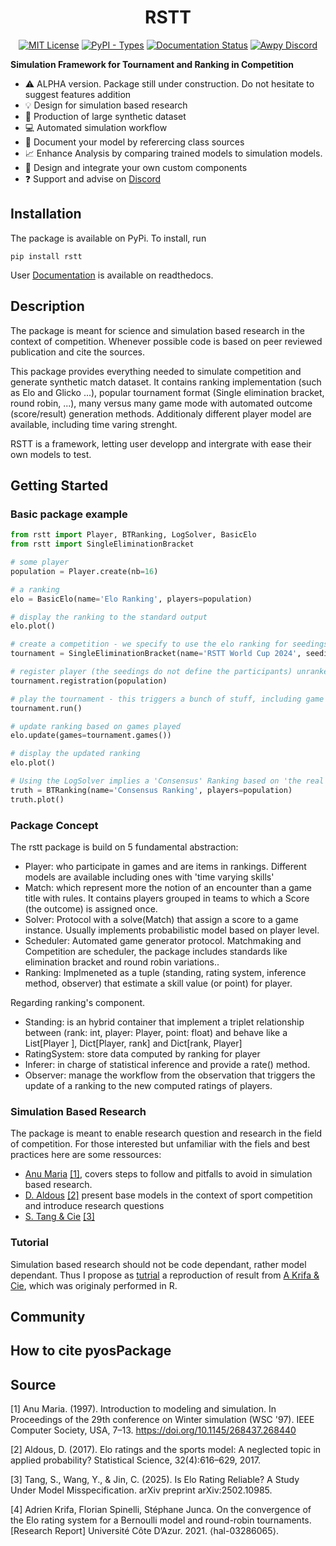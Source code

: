 <div align="center">
<h1>RSTT</h1>

[![MIT License](https://img.shields.io/badge/license-MIT-lightgrey)](https://github.com/Ematrion/rstt/blob/main/LICENSE) [![PyPI - Types](https://img.shields.io/pypi/types/RSTT)](https://pypi.org/project/rstt/) [![Documentation Status](https://readthedocs.org/projects/rstt/badge/?version=latest)](https://rstt.readthedocs.io/en/latest/?badge=latest) [![Awpy Discord](https://img.shields.io/discord/1354379146221981777?color=blue&label=Discord&logo=discord)](https://discord.gg/CyB3Ptf3) 
</div>

**Simulation Framework for Tournament and Ranking in Competition**


- :warning: ALPHA version. Package still under construction. Do not hesitate to suggest features addition
- :bulb: Design for simulation based research
- :minidisc: Production of large synthetic dataset
- :computer: Automated simulation workflow
- :page_with_curl: Document your model by referercing class sources
- :chart_with_upwards_trend: Enhance Analysis by comparing trained models to simulation models. 
- :wrench: Design and integrate your own custom components
- :question: Support and advise on [Discord](https://discord.gg/CyB3Ptf3) 


## Installation

The package is available on PyPi. To install, run

```
pip install rstt
```

User [Documentation](https://rstt.readthedocs.io/en/latest/) is available on readthedocs.


## Description

The package is meant for science and simulation based research in the context of competition.
Whenever possible code is based on peer reviewed publication and cite the sources.

This package provides everything needed to simulate competition and generate synthetic match dataset.
It contains ranking implementation (such as Elo and Glicko ...), popular tournament format (Single elimination bracket, round robin, ...), many versus many game mode with automated outcome (score/result) generation methods. Additionaly different player model are available, including time varing strenght.

RSTT is a framework, letting user developp and intergrate with ease their own models to test.

## Getting Started

### Basic package example

```python
from rstt import Player, BTRanking, LogSolver, BasicElo
from rstt import SingleEliminationBracket

# some player
population = Player.create(nb=16)

# a ranking
elo = BasicElo(name='Elo Ranking', players=population)

# display the ranking to the standard output
elo.plot()

# create a competition - we specify to use the elo ranking for seedings and the LogSolver to produce match outcome.
tournament = SingleEliminationBracket(name='RSTT World Cup 2024', seeding=elo, solver=LogSolver())

# register player (the seedings do not define the participants) unranked partcipants get assigned lower seeds.
tournament.registration(population)

# play the tournament - this triggers a bunch of stuff, including game generation and a the production of a final standing.
tournament.run()

# update ranking based on games played
elo.update(games=tournament.games())

# display the updated ranking
elo.plot()

# Using the LogSolver implies a 'Consensus' Ranking based on 'the real level' of players.
truth = BTRanking(name='Consensus Ranking', players=population)
truth.plot()
```


### Package Concept

The rstt package is build on 5 fundamental abstraction:
- Player: who participate in games and are items in rankings. Different models are available including ones with 'time varying skills'
- Match: which represent more the notion of an encounter than a game title with rules. It contains players grouped in teams to which a Score (the outcome) is assigned once.
- Solver: Protocol with a solve(Match) that assign a score to a game instance. Usually implements probabilistic model based on player level. 
- Scheduler: Automated game generator protocol. Matchmaking and Competition are scheduler, the package includes standards like elimination bracket and round robin variations..
- Ranking: Implmeneted as a tuple (standing, rating system, inference method, observer) that estimate a skill value (or point) for player.


Regarding ranking's component. 
- Standing: is an hybrid container that implement a triplet relationship between (rank: int, player: Player, point: float) and behave like a List[Player ], Dict[Player, rank] and Dict[rank, Player]
- RatingSystem: store data computed by ranking for player
- Inferer: in charge of statistical inference and provide a rate() method.
- Observer: manage the workflow from the observation that triggers the update of a ranking to the new computed ratings of players.


### Simulation Based Research

The package is meant to enable research question and research in the field of competition. For those interested but unfamiliar with the fiels and best practices here are some ressources:

- [Anu Maria](https://dl.acm.org/doi/10.1145/268437.268440) [[1]](#1), covers steps to follow and pitfalls to avoid in simulation based research.
- [D. Aldous](https://www.stat.berkeley.edu/~aldous/Papers/me-Elo-SS.pdf) [[2]](#2) present base models in the context of sport competition and introduce research questions
- [S. Tang & Cie](https://arxiv.org/pdf/2502.10985) [[3]](#3) 


### Tutorial

Simulation based research should not be code dependant, rather model dependant.
Thus I propose as [tutrial]() a reproduction of result from [A Krifa & Cie](https://hal.science/hal-03286065/document), which was originaly performed in R.

## Community


## How to cite pyosPackage


## Source
<a id="1">[1]</a> 
Anu Maria. (1997).
Introduction to modeling and simulation.
In Proceedings of the 29th conference on Winter simulation (WSC '97). IEEE Computer Society, USA, 7–13. https://doi.org/10.1145/268437.268440

<a id="2">[2]</a> 
Aldous, D. (2017).
Elo ratings and the sports model: A neglected topic in applied probability?
Statistical Science, 32(4):616–629, 2017.

<a id="3">[3]</a>
Tang, S., Wang, Y., & Jin, C. (2025).
Is Elo Rating Reliable? A Study Under Model Misspecification.
arXiv preprint arXiv:2502.10985.

<a id="4">[4]</a>
Adrien Krifa, Florian Spinelli, Stéphane Junca.
On the convergence of the Elo rating system for a Bernoulli model and round-robin tournaments.
[Research Report] Université Côte D’Azur. 2021. ⟨hal-03286065⟩.